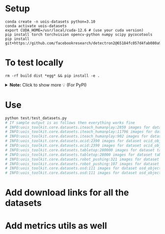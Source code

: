 # Setup
```shell
conda create -n uois-datasets python=3.10
conda activate uois-datasets
export CUDA_HOME=/usr/local/cuda-12.6 # (use your cuda version)
pip install torch torchvision opencv-python numpy scipy pycocotools
pip install git+https://github.com/facebookresearch/detectron2@65184fc057d4fab080a98564f6b60fae0b94edc4
```

# To test locally
```shell
rm -rf build dist *egg* && pip install -e .
```

<details>
<summary><strong>Note:</strong> Click to show more 💡 (For PyPI)</summary>
Execute the following commands with each new PyPI build:

```bash
python -m pip install build twine
rm -rf build/ dist/ # Also remove the corresponding .egg-info directory
python -m build
python setup.py sdist bdist_wheel # Make sure to change the version in setup.py before running this
twine upload dist/* # Ensure you have the pypi-token
```
</details>

# Use
```python
python test/test_datasets.py
# If sample output is as follows then everything works fine
# INFO:uois_toolkit.core.datasets.iteach_humanplay:2859 images for dataset iteach_humanplay_object_train
# INFO:uois_toolkit.core.datasets.iteach_humanplay:11796 images for dataset iteach_humanplay_object_train
# INFO:uois_toolkit.core.datasets.iteach_humanplay:902 images for dataset iteach_humanplay_object_test
# INFO:uois_toolkit.core.datasets.ocid:2390 images for dataset ocid_object_train
# INFO:uois_toolkit.core.datasets.ocid:2390 images for dataset ocid_object_test
# INFO:uois_toolkit.core.datasets.tabletop:280000 images for dataset tabletop_object_train
# INFO:uois_toolkit.core.datasets.tabletop:28000 images for dataset tabletop_object_test
# INFO:uois_toolkit.core.datasets.robot_pushing:321 images for dataset robot_pushing_object_train
# INFO:uois_toolkit.core.datasets.robot_pushing:107 images for dataset robot_pushing_object_test
# INFO:uois_toolkit.core.datasets.osd:111 images for dataset osd_object_train
# INFO:uois_toolkit.core.datasets.osd:111 images for dataset osd_object_test
```

# Add download links for all the datasets
# Add metrics utils as well